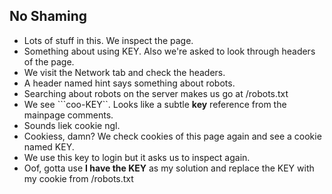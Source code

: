 ## No Shaming

- Lots of stuff in this. We inspect the page. 
- Something about using KEY. Also we're asked to look through headers of the page.
- We visit the Network tab and check the headers.
- A header named hint says something about robots.
- Searching about robots on the server makes us go at /robots.txt
- We see ```coo-KEY``. Looks like a subtle **key** reference from the mainpage comments.
- Sounds liek cookie ngl.
- Cookiess, damn? We check cookies of this page again and see a cookie named KEY.
- We use this key to login but it asks us to inspect again.
- Oof, gotta use **I have the KEY** as my solution and replace the KEY with my cookie from /robots.txt